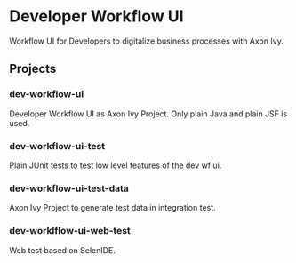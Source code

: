 # Developer Workflow UI

Workflow UI for Developers to digitalize business processes with Axon Ivy.

## Projects

### dev-workflow-ui

Developer Workflow UI as Axon Ivy Project. Only plain Java and plain JSF is used.

### dev-workflow-ui-test

Plain JUnit tests to test low level features of the dev wf ui.

### dev-workflow-ui-test-data

Axon Ivy Project to generate test data in integration test.

### dev-worklflow-ui-web-test

Web test based on SelenIDE.
